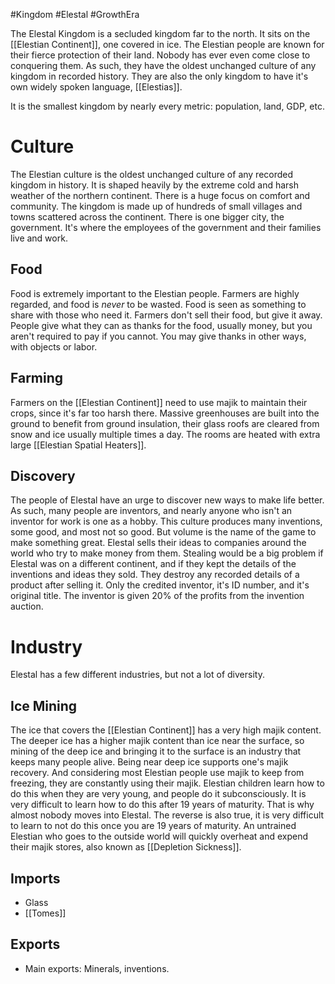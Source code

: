 #Kingdom #Elestal #GrowthEra 

The Elestal Kingdom is a secluded kingdom far to the north. It sits on the [[Elestian Continent]], one covered in ice. The Elestian people are known for their fierce protection of their land. Nobody has ever even come close to conquering them. As such, they have the oldest unchanged culture of any kingdom in recorded history. They are also the only kingdom to have it's own widely spoken language, [[Elestias]].

It is the smallest kingdom by nearly every metric: population, land, GDP, etc.
# Culture
The Elestian culture is the oldest unchanged culture of any recorded kingdom in history. It is shaped heavily by the extreme cold and harsh weather of the northern continent. There is a huge focus on comfort and community. The kingdom is made up of hundreds of small villages and towns scattered across the continent. There is one bigger city, the government. It's where the employees of the government and their families live and work.
## Food
Food is extremely important to the Elestian people. Farmers are highly regarded, and food is *never* to be wasted. Food is seen as something to share with those who need it. Farmers don't sell their food, but give it away. People give what they can as thanks for the food, usually money, but you aren't required to pay if you cannot. You may give thanks in other ways, with objects or labor.
## Farming
Farmers on the [[Elestian Continent]] need to use majik to maintain their crops, since it's far too harsh there. Massive greenhouses are built into the ground to benefit from ground insulation, their glass roofs are cleared from snow and ice usually multiple times a day. The rooms are heated with extra large [[Elestian Spatial Heaters]].
## Discovery
The people of Elestal have an urge to discover new ways to make life better. As such, many people are inventors, and nearly anyone who isn't an inventor for work is one as a hobby. This culture produces many inventions, some good, and most not so good. But volume is the name of the game to make something great. Elestal sells their ideas to companies around the world who try to make money from them. Stealing would be a big problem if Elestal was on a different continent, and if they kept the details of the inventions and ideas they sold. They destroy any recorded details of a product after selling it. Only the credited inventor, it's ID number, and it's original title. The inventor is given 20% of the profits from the invention auction.
# Industry
Elestal has a few different industries, but not a lot of diversity.
## Ice Mining
The ice that covers the [[Elestian Continent]] has a very high majik content. The deeper ice has a higher majik content than ice near the surface, so mining of the deep ice and bringing it to the surface is an industry that keeps many people alive. Being near deep ice supports one's majik recovery. And considering most Elestian people use majik to keep from freezing, they are constantly using their majik. Elestian children learn how to do this when they are very young, and people do it subconsciously. It is very difficult to learn how to do this after 19 years of maturity. That is why almost nobody moves into Elestal. The reverse is also true, it is very difficult to learn to not do this once you are 19 years of maturity. An untrained Elestian who goes to the outside world will quickly overheat and expend their majik stores, also known as [[Depletion Sickness]].
## Imports
- Glass
- [[Tomes]]
## Exports
- Main exports: Minerals, inventions.